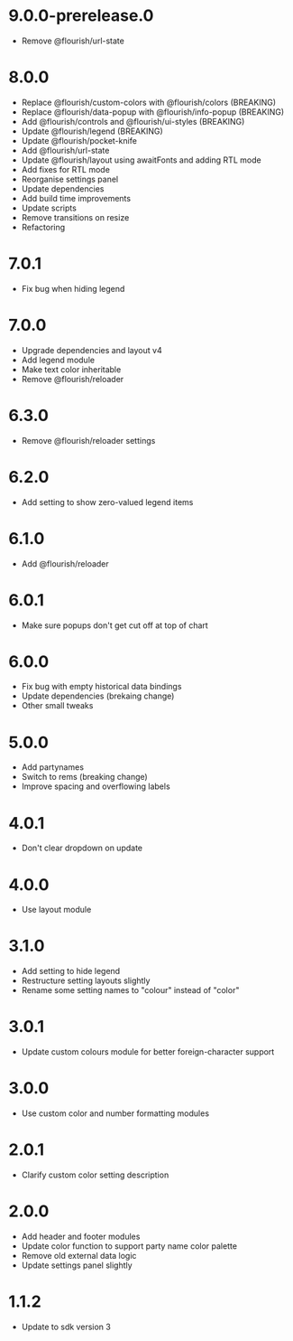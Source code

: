 # 9.0.0-prerelease.0
* Remove @flourish/url-state

# 8.0.0
* Replace @flourish/custom-colors with @flourish/colors (BREAKING)
* Replace @flourish/data-popup with @flourish/info-popup (BREAKING)
* Add @flourish/controls and @flourish/ui-styles (BREAKING)
* Update @flourish/legend (BREAKING)
* Update @flourish/pocket-knife
* Add @flourish/url-state
* Update @flourish/layout using awaitFonts and adding RTL mode
* Add fixes for RTL mode
* Reorganise settings panel
* Update dependencies
* Add build time improvements
* Update scripts
* Remove transitions on resize
* Refactoring

# 7.0.1
* Fix bug when hiding legend

# 7.0.0
* Upgrade dependencies and layout v4
* Add legend module
* Make text color inheritable
* Remove @flourish/reloader

# 6.3.0
* Remove @flourish/reloader settings

# 6.2.0
* Add setting to show zero-valued legend items

# 6.1.0
* Add @flourish/reloader

# 6.0.1
* Make sure popups don't get cut off at top of chart

# 6.0.0
* Fix bug with empty historical data bindings
* Update dependencies (brekaing change)
* Other small tweaks

# 5.0.0
* Add partynames
* Switch to rems (breaking change)
* Improve spacing and overflowing labels

# 4.0.1
* Don't clear dropdown on update

# 4.0.0
* Use layout module

# 3.1.0
* Add setting to hide legend
* Restructure setting layouts slightly
* Rename some setting names to "colour" instead of "color"

# 3.0.1
* Update custom colours module for better foreign-character support

# 3.0.0
* Use custom color and number formatting modules

# 2.0.1
* Clarify custom color setting description

# 2.0.0
* Add header and footer modules
* Update color function to support party name color palette
* Remove old external data logic
* Update settings panel slightly

# 1.1.2
* Update to sdk version 3